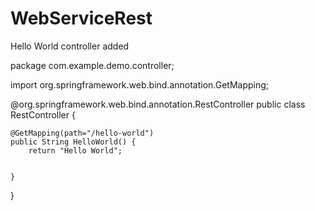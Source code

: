# WebServiceRest

Hello World controller added 

package com.example.demo.controller;

import org.springframework.web.bind.annotation.GetMapping;

@org.springframework.web.bind.annotation.RestController
public class RestController {


	@GetMapping(path="/hello-world")
	public String HelloWorld() {
		return "Hello World";


	}
}
